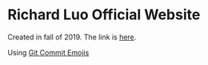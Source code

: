 Richard Luo Official Website
=========================
Created in fall of 2019. The link is [here](https://skyline-9.github.io/).

Using [Git Commit Emojis](https://gist.github.com/parmentf/035de27d6ed1dce0b36a)
